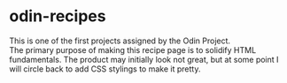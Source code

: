 # odin-recipes
This is one of the first projects assigned by the Odin Project.  
The primary purpose of making this recipe page is to solidify HTML fundamentals.
The product may initially look not great, but at some point I will circle back to add CSS stylings to make it pretty.